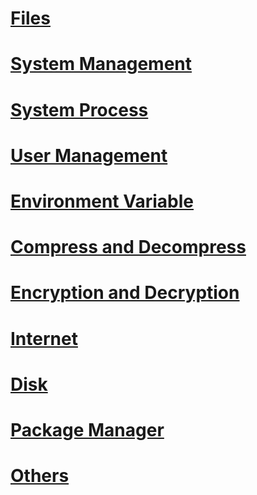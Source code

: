 # [Files](files/files.md)
# [System Management](files/system-management.md)
# [System Process](files/system-process.md)
# [User Management](files/user-management.md)
# [Environment Variable](files/environment-variable.md)
# [Compress and Decompress](files/compress-and-decompress.md)
# [Encryption and Decryption](files/encryption-and-decryption.md)
# [Internet](files/internet.md)
# [Disk](files/disk.md)
# [Package Manager](files/package-manager.md)
# [Others](files/others.md)